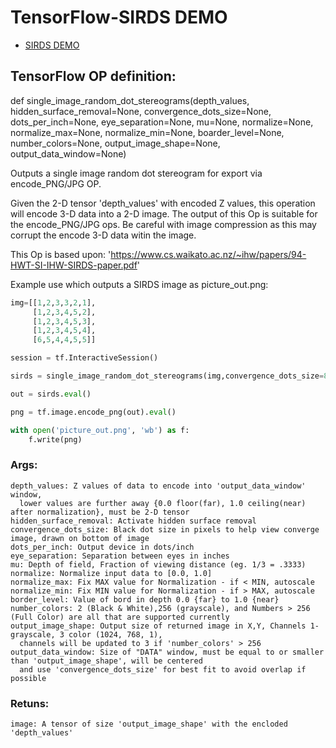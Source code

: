 # TensorFlow-SIRDS DEMO

- [SIRDS DEMO](./SIRDS%20Demo.ipynb/)

## TensorFlow OP definition:

def single_image_random_dot_stereograms(depth_values,
                                        hidden_surface_removal=None,
                                        convergence_dots_size=None,
                                        dots_per_inch=None,
                                        eye_separation=None, mu=None,
                                        normalize=None, normalize_max=None,
                                        normalize_min=None,
                                        boarder_level=None,
                                        number_colors=None,
                                        output_image_shape=None,
                                        output_data_window=None)

Outputs a single image random dot stereogram for export via encode_PNG/JPG OP.

Given the 2-D tensor 'depth_values' with encoded Z values, this operation will 
encode 3-D data into a 2-D image.  The output of this Op is suitable for the
encode_PNG/JPG ops.  Be careful with image compression as this may corrupt the
encode 3-D data witin the image.

This Op is based upon:
'https://www.cs.waikato.ac.nz/~ihw/papers/94-HWT-SI-IHW-SIRDS-paper.pdf'

Example use which outputs a SIRDS image as picture_out.png:
```python
img=[[1,2,3,3,2,1],
     [1,2,3,4,5,2],
     [1,2,3,4,5,3],
     [1,2,3,4,5,4],
     [6,5,4,4,5,5]]

session = tf.InteractiveSession()

sirds = single_image_random_dot_stereograms(img,convergence_dots_size=8,number_colors=256,normalize=True)

out = sirds.eval()

png = tf.image.encode_png(out).eval()

with open('picture_out.png', 'wb') as f:
    f.write(png)
```

### Args:
```
depth_values: Z values of data to encode into 'output_data_window' window, 
  lower values are further away {0.0 floor(far), 1.0 ceiling(near) after normalization}, must be 2-D tensor
hidden_surface_removal: Activate hidden surface removal
convergence_dots_size: Black dot size in pixels to help view converge image, drawn on bottom of image
dots_per_inch: Output device in dots/inch
eye_separation: Separation between eyes in inches
mu: Depth of field, Fraction of viewing distance (eg. 1/3 = .3333)
normalize: Normalize input data to [0.0, 1.0] 
normalize_max: Fix MAX value for Normalization - if < MIN, autoscale
normalize_min: Fix MIN value for Normalization - if > MAX, autoscale
border_level: Value of bord in depth 0.0 {far} to 1.0 {near}
number_colors: 2 (Black & White),256 (grayscale), and Numbers > 256 (Full Color) are all that are supported currently
output_image_shape: Output size of returned image in X,Y, Channels 1-grayscale, 3 color (1024, 768, 1),
  channels will be updated to 3 if 'number_colors' > 256
output_data_window: Size of "DATA" window, must be equal to or smaller than 'output_image_shape', will be centered
  and use 'convergence_dots_size' for best fit to avoid overlap if possible
```

### Retuns:
```
image: A tensor of size 'output_image_shape' with the encloded 'depth_values'
```
